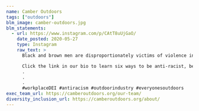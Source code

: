 ```yaml
---
name: Camber Outdoors
tags: ["outdoors"]
blm_image: camber-outdoors.jpg
blm_statements:
  - url: https://www.instagram.com/p/CAtT8uUjGaO/
    date_posted: 2020-05-27
    type: Instagram
    raw_text: >
      Black and brown men are disproportionately victims of violence in the United States. Racism unchecked in our streets and our parks bleeds into our workplaces. Allies, what will you do when you see racism happening in your workplace and in our industries?

      Click the link in our bio to learn six ways to be anti-racist, because being 'not racist' isn't enough.
      .
      .
      .
      #workplaceDEI #antiracism #outdoorindustry #everyonesoutdoors
exec_team_url: https://camberoutdoors.org/our-team/
diversity_inclusion_url: https://camberoutdoors.org/about/
---
```

